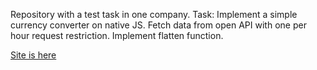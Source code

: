 Repository with a test task in one company.
Task: Implement a simple currency converter on native JS. Fetch data from open API with one per hour request restriction. Implement flatten function.

[Site is here](https://ddrgis.github.io/test-task-currency-converter/)